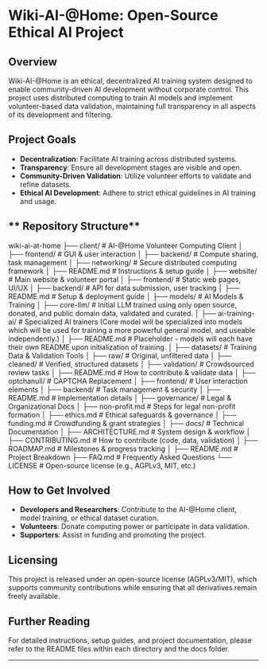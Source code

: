 # Wiki-AI-@Home: Open-Source Ethical AI Project

## Overview
Wiki-AI-@Home is an ethical, decentralized AI training system designed to enable community-driven AI development without corporate control. This project uses distributed computing to train AI models and implement volunteer-based data validation, maintaining full transparency in all aspects of its development and filtering.

## Project Goals
- **Decentralization**: Facilitate AI training across distributed systems.
- **Transparency**: Ensure all development stages are visible and open.
- **Community-Driven Validation**: Utilize volunteer efforts to validate and refine datasets.
- **Ethical AI Development**: Adhere to strict ethical guidelines in AI training and usage.

## ** Repository Structure**
 wiki-ai-at-home
├──  client/                 # AI-@Home Volunteer Computing Client
│   ├──  frontend/          # GUI & user interaction
│   ├──  backend/           # Compute sharing, task management
│   ├──  networking/        # Secure distributed computing framework
│   ├──  README.md         # Instructions & setup guide
│
├──  website/                # Main website & volunteer portal
│   ├──  frontend/          # Static web pages, UI/UX
│   ├──  backend/           # API for data submission, user tracking
│   ├──  README.md         # Setup & deployment guide
│
├──  models/                 # AI Models & Training
│   ├──  core-llm/          # Initial LLM trained using only open source, donated, and public domain data, validated and curated.
│   ├──  ai-training-ai/    # Specialized AI trainers (Core model will be specialized into models which will be used for training a more powerful general model, and useable independently.)
│   ├──  README.md         # Placeholder - models will each have their own README upon initialization of training.
│
├──  datasets/               # Training Data & Validation Tools
│   ├──  raw/               # Original, unfiltered data
│   ├──  cleaned/           # Verified, structured datasets
│   ├──  validation/        # Crowdsourced review tasks
│   ├──  README.md         # How to contribute & validate data
│
├──  optchanull/             # CAPTCHA Replacement
│   ├──  frontend/          # User interaction elements
│   ├──  backend/           # Task management & security
│   ├──  README.md         # Implementation details
│
├──  governance/             # Legal & Organizational Docs
│   ├──  non-profit.md      # Steps for legal non-profit formation
│   ├──  ethics.md          # Ethical safeguards & governance
│   ├──  funding.md        # Crowdfunding & grant strategies
│
├──  docs/                   # Technical Documentation
│   ├──  ARCHITECTURE.md   # System design & workflow
│   ├──  CONTRIBUTING.md   # How to contribute (code, data, validation)
│   ├── ROADMAP.md       # Milestones & progress tracking
│
├── README.md               # Project Breakdown
├── FAQ.md                  # Frequently Asked Questions
└── LICENSE                 # Open-source license (e.g., AGPLv3, MIT, etc.)




## How to Get Involved
- **Developers and Researchers**: Contribute to the AI-@Home client, model training, or ethical dataset curation.
- **Volunteers**: Donate computing power or participate in data validation.
- **Supporters**: Assist in funding and promoting the project.

## Licensing
This project is released under an open-source license (AGPLv3/MIT), which supports community contributions while ensuring that all derivatives remain freely available.

## Further Reading
For detailed instructions, setup guides, and project documentation, please refer to the README files within each directory and the docs folder.

---

